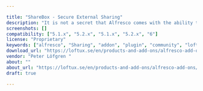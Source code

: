 ```yaml
---

title: "ShareBox - Secure External Sharing"
description: "It is not a secret that Alfresco comes with the ability to share files with external users. However, we figured out that this function doesnâ€™t serve most of the external sharing requirements that users are in need. We believe you'll see why when you're done reading this post. Video Demo: https://www.youtube.com/watch?v=Sz2hVH3nhTw Therefore, we built a custom sharing add-on for Alfresco called ShareBox for Alfresco. This blog post provides information on how ShareBox can super-power your Alfresco installation to be the one-stop content hub for your organisation. ShareBox for Alfresco has the following primary features. Secure External Sharing ShareBox is built to be secure. We use a number of industry standard techniques to ensure every access to shared content is secure."
screenshots: []
compatibility: ["5.1.x", "5.2.x", "5.1.x", "5.2.x", "6"]
license: "Proprietary"
keywords: ["alfresco", "Sharing", "addon", "plugin", "community", "loftux", "External"]
download_url: "https://loftux.se/en/products-and-add-ons/alfresco-add-ons/alfresco-sharebox-1"
vendor: "Peter Löfgren ‌"
about: ""
about_url: "https://loftux.se/en/products-and-add-ons/alfresco-add-ons/alfresco-sharebox-1"
draft: true

---
```


